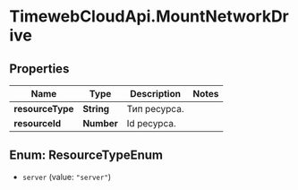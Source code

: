# TimewebCloudApi.MountNetworkDrive

## Properties

Name | Type | Description | Notes
------------ | ------------- | ------------- | -------------
**resourceType** | **String** | Тип ресурса. | 
**resourceId** | **Number** | Id ресурса. | 



## Enum: ResourceTypeEnum


* `server` (value: `"server"`)




